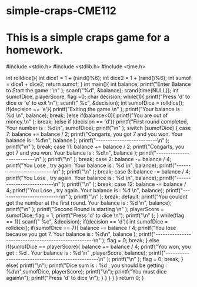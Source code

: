 # simple-craps-CME112
# This is a simple craps game for a homework.

#include <stdio.h>
#include <stdlib.h>
#include <time.h>

int rolldice(){
    int dice1 = 1 + (rand()%6);
    int dice2 = 1 + (rand()%6);
    int sumof = dice1 + dice2;
    return sumof;
}
int main(){
    int balance;
    printf("Enter Balance to Start the game : \n" );
    scanf("%d", &balance);
    srand(time(NULL));
    int sumofDice, playerScore, flag =0;
    char decision;
    while(1){
        printf("Press 'd' to dice or 'e' to exit \n");
        scanf(" %c", &decision);
        int sumofDice = rolldice();
        if(decision == 'e'){
            printf("Exiting the game \n" );
            printf("Your balance is : %d \n", balance);
            break;
        }else if(balance<0){
                printf("You are out of money.\n" );
                break;
        }else if (decision == 'd'){
            printf("First round completed, Your number is : %d\n", sumofDice);
            printf("\n" );
            switch (sumofDice) {
                case 7:
                    balance += balance / 2;
                    printf("Congarts, you got 7 and you won. Your balance is : %d\n", balance );
                    printf("--------------------------\n" );
                    printf("\n" );
                    break;
                case 11:
                    balance += balance / 2;
                    printf("Congarts, you got 7 and you won. Your balance is : %d\n", balance );
                    printf("--------------------------\n" );
                    printf("\n" );
                    break;
                case 2:
                    balance -= balance / 4;
                    printf("You Lose , try again. Your balance is : %d \n", balance);
                    printf("--------------------------\n" );
                    printf("\n" );
                    break;
                case 3:
                    balance -= balance / 4;
                    printf("You Lose , try again. Your balance is : %d \n", balance);
                    printf("--------------------------\n" );
                    printf("\n" );
                    break;
                case 12:
                    balance -= balance / 4;
                    printf("You Lose , try again. Your balance is : %d \n", balance);
                    printf("--------------------------\n" );
                    printf("\n" );
                    break;
                default:
                    printf("You couldnt get the number at the first round. Your balance is : %d \n", balance);
                    printf("\n" );
                    printf("Second Round is starting \n" );
                    playerScore = sumofDice;
                    flag = 1;
                    printf("Press 'd' to dice \n");
                    printf("\n" );
                }
                while(flag == 1){
                    scanf(" %c", &decision);
                    if(decision == 'd'){
                        int sumofDice = rolldice();
                        if(sumofDice == 7){
                            balance -= balance / 4;
                            printf("You lose because you got 7. Your balance is : %d\n", balance );
                            printf("----------------------------------------------------\n" );
                            flag = 0;
                            break;
                        }
                        else if(sumofDice == playerScore){
                            balance += balance / 4;
                            printf("You won, you get : %d . Your balance is : %d \n" ,playerScore, balance);
                            printf("-------------------------------------------------\n" );
                            printf("\n" );
                            flag = 0;
                            break;
                        }
                        else{
                            printf("\n");
                            printf("Dice sum is : %d , you should be getting : %d\n",sumofDice, playerScore);
                            printf("\n");
                            printf("You must dice again\n");
                            printf("Press 'd' to dice \n");
                        }
                    }
                }
            }
    }
    return 0;
}
